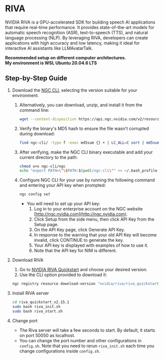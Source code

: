 # RIVA

NVIDIA RIVA is a GPU-accelerated SDK for building speech AI applications that require real-time performance. It provides state-of-the-art models for automatic speech recognition (ASR), text-to-speech (TTS), and natural language processing (NLP). By leveraging RIVA, developers can create applications with high accuracy and low latency, making it ideal for interactive AI assistants like LLMAvatarTalk.

**Recommended setup on different computer architectures.  
My environment is WSL Ubuntu 20.04.6 LTS**

## Step-by-Step Guide
1. Download the [NGC CLI](https://org.ngc.nvidia.com/setup/installers/cli), selecting the version suitable for your environment.
    1. Alternatively, you can download, unzip, and install it from the command line:
        
        ```bash
        wget --content-disposition https://api.ngc.nvidia.com/v2/resources/nvidia/ngc-apps/ngc_cli/versions/3.43.0/files/ngccli_linux.zip -O ngccli_linux.zip && unzip ngccli_linux.zip
        ```
        
    2. Verify the binary's MD5 hash to ensure the file wasn't corrupted during download:
        
        ```bash
        find ngc-cli/ -type f -exec md5sum {} + | LC_ALL=C sort | md5sum -c ngc-cli.md5
        ```
        
    3. After verifying, make the NGC CLI binary executable and add your current directory to the path:
        
        ```bash
        chmod u+x ngc-cli/ngc
        echo "export PATH=\"\$PATH:$(pwd)/ngc-cli\"" >> ~/.bash_profile && source ~/.bash_profile
        ```
        
    4. Configure NGC CLI for your use by running the following command and entering your API key when prompted:
        
        ```bash
        ngc config set
        ```
        
        - You will need to set up your API key:
            1. Log in to your enterprise account on the NGC website [http://ngc.nvidia.com](http://ngc.nvidia.com).
            2. Click Setup from the side menu, then click API Key from the Setup page.
            3. On the API Key page, click Generate API Key.
            4. In response to the warning that your old API Key will become invalid, click CONTINUE to generate the key.
            5. Your API key is displayed with examples of how to use it.
            6. Note that the API key for NIM is different.

2. Download RIVA
    1. Go to [NVIDIA RIVA Quickstart](https://catalog.ngc.nvidia.com/orgs/nvidia/teams/riva/resources/riva_quickstart/files) and choose your desired version.
    2. Use the CLI option provided to download it:
    
    ```bash
    ngc registry resource download-version "nvidia/riva/riva_quickstart:2.15.1"
    ```
    
3. Install RIVA server
    ```bash
    cd riva_quickstart_v2.15.1
    sudo bash riva_init.sh
    sudo bash riva_start.sh
    ```
4. Change port  
    - The Riva server will take a few seconds to start. By default, it starts on port 50050 as localhost.
    - You can change the port number and other configurations in `config.sh`. Note that you need to rerun `riva_init.sh` each time you change configurations inside `config.sh`.
